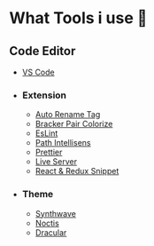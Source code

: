 # What Tools i use 🧵
## Code Editor
- [VS Code](https://code.visualstudio.com/)
- ### Extension
  - [Auto Rename Tag](https://marketplace.visualstudio.com/items?itemName=formulahendry.auto-rename-tag)
  - [Bracker Pair Colorize](https://marketplace.visualstudio.com/items?itemName=CoenraadS.bracket-pair-colorizer)
  - [EsLint](https://marketplace.visualstudio.com/items?itemName=dbaeumer.vscode-eslint)
  - [Path Intellisens](https://marketplace.visualstudio.com/items?itemName=christian-kohler.path-intellisense)
  - [Prettier](https://marketplace.visualstudio.com/items?itemName=esbenp.prettier-vscode)
  - [Live Server](https://marketplace.visualstudio.com/items?itemName=ritwickdey.LiveServer)
  - [React & Redux Snippet](https://marketplace.visualstudio.com/items?itemName=dsznajder.es7-react-js-snippets)
- ### Theme
  - [Synthwave](https://marketplace.visualstudio.com/items?itemName=RobbOwen.synthwave-vscode)
  - [Noctis](https://marketplace.visualstudio.com/items?itemName=liviuschera.noctis)
  - [Dracular](https://marketplace.visualstudio.com/items?itemName=dracula-theme.theme-dracula)
